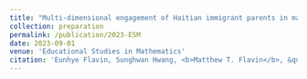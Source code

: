 ```yaml
---
title: "Multi-dimensional engagement of Haitian immigrant parents in mathematics education"
collection: preparation
permalink: /publication/2023-ESM
date: 2023-09-01
venue: 'Educational Studies in Mathematics'
citation: 'Eunhye Flavin, Sunghwan Hwang, <b>Matthew T. Flavin</b>, &quot;Multi-dimensional engagement of Haitian immigrant parents in mathematics education,&quot; under review in <i>Educational Studies in Mathematics</i>, submitted Sep. 2023.'
---
```

